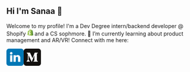 ## Hi I'm Sanaa 👋

Welcome to my profile! I'm a Dev Degree intern/backend developer @ Shopify <img width="15px" src="https://github.com/sanaasy/sanaasy/blob/master/images/shopify.svg" /> and a CS sophmore. 🌱 I’m currently learning about product management and AR/VR! Connect with me here: 

<a href="https://www.linkedin.com/in/sanaasy/">
  <img align="left" width="45px" src="https://raw.githubusercontent.com/edent/SuperTinyIcons/099dc12b59179d07d534069bc8551718f786d91a/images/svg/linkedin.svg" />
</a>
<a href="https://medium.com/@sanaasyed">
  <img width="45px" src="https://raw.githubusercontent.com/edent/SuperTinyIcons/099dc12b59179d07d534069bc8551718f786d91a/images/svg/medium.svg" />
</a>

<!--
**sanaasy/sanaasy** is a ✨ _special_ ✨ repository because its `README.md` (this file) appears on your GitHub profile.

Here are some ideas to get you started:

- 🔭 I’m currently working on ...
- 🌱 I’m currently learning ...
- 👯 I’m looking to collaborate on ...
- 🤔 I’m looking for help with ...
- 💬 Ask me about ...
- 📫 How to reach me: ...
- 😄 Pronouns: ...
- ⚡ Fun fact: ...
-->
